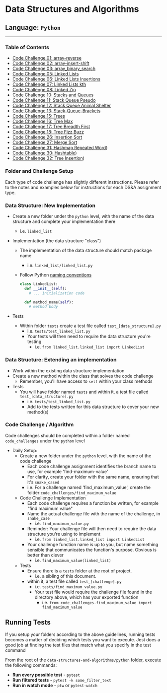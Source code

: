 # Data Structures and Algorithms

## Language: `Python`

-------

### Table of Contents

- [Code Challenge 01: array-reverse](code_challenges/array-reverse/README.md)
- [Code Challenge 02: array-insert-shift](code_challenges/array-insert-shift/README.md)
- [Code Challenge 03: array_binary_search](code_challenges/array_binary_search/README.md)
- [Code Challenge 05: Linked Lists](../python/docs/linked_list/README.md)
- [Code Challenge 06: Linked Lists Insertions](../python/docs/linked_list_insertions/README.md)
- [Code Challenge 07: Linked Lists kth](../python/docs/linked_list_kth/README.md)
- [Code Challenge 08: Linked Zip](../python/docs/linked_list_zip/README.md)
- [Code Challenge 10: Stacks and Queues](../python/docs/stack_and_queue/README.md)
- [Code Challenge 11: Stack Queue Pseudo](../python/docs/stack_queue_pseudo/README.md)
- [Code Challenge 12: Stack Queue Animal Shelter](../python/docs/stack_queue_animal_shelter/README.md)
- [Code Challenge 13: Stack-Queue-Brackets](../python/docs/stack_queue_brackets/README.md)
- [Code Challenge 15: Trees](../python/docs/trees/README.md)
- [Code Challenge 16: Tree Max](../python/docs/tree_max/README.md)
- [Code Challenge 17: Tree Breadth First](../python/docs/tree_breadth_first/README.md)
- [Code Challenge 18: Tree Fizz Buzz](../python/docs/tree_fizz_buzz/README.md)
- [Code Challenge 26: Insertion Sort](../sorting/insertion/README.md)
- [Code Challenge 27: Merge Sort](../sorting/merge/README.md)
- [Code Challenge 31: Hashmap Repeated Word](../python/docs/hashtable_repeated_word/README.md))
- [Code Challenge 30: Hashtable](../python/docs/hashtable/README.md))
- [Code Challenge 32: Tree Insertion](../python/docs/tree_intersection/README.md))

### Folder and Challenge Setup

Each type of code challenge has slightly different instructions. Please refer to the notes and examples below for instructions for each DS&A assignment type.

### Data Structure: New Implementation

- Create a new folder under the `python` level, with the name of the data structure and complete your implementation there
  - i.e. `linked_list`
- Implementation (the data structure "class")
  - The implementation of the data structure should match package name
    - i.e. `linked_list/linked_list.py`
  - Follow Python [naming conventions](https://www.python.org/dev/peps/pep-0008/#naming-conventions)

    ```python
    class LinkedList:
      def __init__(self):
        # ... initialization code

      def method_name(self):
        # method body
    ```

- Tests
  - Within folder `tests` create a test file called `test_[data_structure].py`
    - i.e. `tests/test_linked_list.py`
    - Your tests will then need to require the data structure you're testing
      - i.e. `from linked_list.linked_list import LinkedList`

### Data Structure: Extending an implementation

- Work within the existing data structure implementation
- Create a new method within the class that solves the code challenge
  - Remember, you'll have access to `self` within your class methods
- Tests
  - You will have folder named `tests` and within it, a test file called `test_[data_structure].py`
    - i.e. `tests/test_linked_list.py`
    - Add to the tests written for this data structure to cover your new method(s)

### Code Challenge / Algorithm

Code challenges should be completed within a folder named `code_challenges` under the `python` level

- Daily Setup:
  - Create a new folder under the `python` level, with the name of the code challenge
    - Each code challenge assignment identifies the branch name to use, for example 'find-maximum-value'
    - For clarity, create your folder with the same name, ensuring that it's `snake_cased`
    - i.e. For a challenge named 'find_maximum_value', create the folder:`code_challenges/find_maximum_value`
  - Code Challenge Implementation
    - Each code challenge requires a function be written, for example "find maximum value"
    - Name the actual challenge file with the name of the challenge, in `snake_case`
      - i.e. `find_maximum_value.py`
    - Reminder: Your challenge file will then need to require the data structure you're using to implement
      - i.e. `from linked_list.linked_list import LinkedList`
    - Your challenge function name is up to you, but name something sensible that communicates the function's purpose. Obvious is better than clever
      - i.e. `find_maximum_value(linked_list)`
  - Tests
    - Ensure there is a `tests` folder at the root of project.
      - i.e. a sibling of this document.
    - within it, a test file called `test_[challenge].py`
      - i.e. `tests/find_maximum_value.py`
      - Your test file would require the challenge file found in the directory above, which has your exported function
        - i.e. `from code_challenges.find_maximum_value import find_maximum_value`

## Running Tests

If you setup your folders according to the above guidelines, running tests becomes a matter of deciding which tests you want to execute.  Jest does a good job at finding the test files that match what you specify in the test command

From the root of the `data-structures-and-algorithms/python` folder, execute the following commands:

- **Run every possible test** - `pytest`
- **Run filtered tests** - `pytest -k some_filter_text`
- **Run in watch mode** - `ptw` or `pytest-watch`
